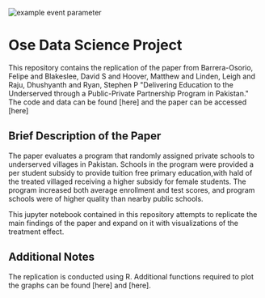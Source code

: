 ![example event parameter](https://github.com/OpenSourceEconomics/ose-data-science-course-project-Abraham-newbie/tree/master/.github/workflows/main.yml/badge.svg?event=push)

# Ose Data Science Project


This repository contains the replication of the paper from Barrera-Osorio, Felipe and Blakeslee, David S and Hoover, Matthew and Linden, Leigh and Raju, Dhushyanth and Ryan, Stephen P "Delivering Education to the Underserved through a Public-Private Partnership Program in Pakistan." The code and data can be found [here] and the paper can be accessed [here]

## Brief Description of the Paper

The paper evaluates a program that randomly assigned private schools to underserved villages in Pakistan. Schools in the program were provided a per student subsidy to provide tuition free primary education,with hald of the treated villaged receiving a higher subsidy for female students. The program increased both average enrollment and test scores, and program schools were of higher quality than nearby public schools.

This jupyter notebook contained in this repository attempts to replicate the main findings of the paper and expand on it with visualizations of the treatment effect.

## Additional Notes

The replication is conducted using R. Additional functions required to plot the graphs can be found [here] and [here].




